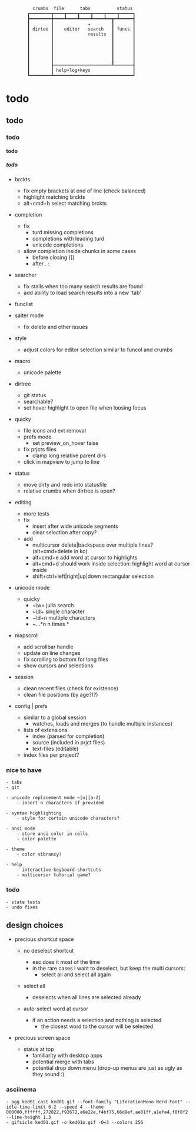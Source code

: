 
              crumbs  file      tabs          status
            ┏━━━━━━━━┳━━━━┳━━━━┳━━━━┳━━━━┳━━━━┳━━━━━┓
            ┣━━━━━━━━╋━━━━┻━━━━┻━━━━┻━━━━┻━━┳━┻━━━━━┫
            ┃        ┃             ▴        ┃       ┃
            ┃ dirtee ┃    editor   search   ┃ funcs ┃
            ┃        ┃             results  ┃       ┃
            ┃        ┃                      ┃       ┃
            ┃        ┃                      ┃       ┃
            ┃        ┃                      ┃       ┃
            ┃        ┃                      ┃       ┃
            ┃        ┃                      ┃       ┃
            ┃        ┣━━━━━━━━━━━━━━━━━━━━━━┻━━━━━━━┫
            ┃        ┃ help+log+keys                ┃
            ┗━━━━━━━━┻━━━━━━━━━━━━━━━━━━━━━━━━━━━━━━┛

# todo
## todo
### todo
#### todo
##### todo

- brckts
    - fix empty brackets at end of line (check balanced)
    - highlight matching brckts
    - alt+cmd+b select matching brckts
    
- completion
    - fix
        - turd missing completions
        - completions with leading turd
        - unicode completions
    - allow completion inside chunks in some cases
        - before closing )]}
        - after . :
        
- searcher
    - fix stalls when too many search results are found
    - add ability to load search results into a new 'tab' 
    
- funclist

- salter mode
    - fix delete and other issues

- style
    - adjust colors for editor selection similar to funcol and crumbs

- macro
    - unicode palette
            
- dirtree
    - git status
    - searchable?
    - set hover highlight to open file when loosing focus

- quicky
    - file icons and ext removal
    - prefs mode
        - set preview_on_hover false
    - fix prjcts files
        - clamp long relative parent dirs
    - click in mapview to jump to line
    
- status
    - move dirty and redo into statusfile 
    - relative crumbs when dirtree is open?

- editing 
    - more tests
    - fix
        - insert after wide unicode segments
        - clear selection after copy?
    - add
        - multicursor delete|backspace over multiple lines? (alt+cmd+delete in ko)
        - alt+cmd+e add word at cursor to highlights
        - alt+cmd+d should work inside selection: highlight word at cursor inside
        - shift+ctrl+left|right|up|down rectangular selection

- unicode mode
    - quicky
        - ~\w+ julia search
        - ~\d+ single character
        - ~\d+n multiple characters
        - ~...*n n times *

- mapscroll 
    - add scrollbar handle
    - update on line changes
    - fix scrolling to bottom for long files
    - show cursors and selections
    
- session
    - clean recent files (check for existence)
    - clean file positions (by age?)?)
    
- config | prefs
    - similar to a global session
        - watches, loads and merges (to handle multiple instances)
    - lists of extensions
        - index      (parsed for completion)
        - source     (included in prjct files)
        - text-files (editable)
    - index files per project?
    
### nice to have
    
    - tabs
    - git
    
    - unicode replacement mode ~[n][a-Z]
        - insert n characters if provided 
        
    - syntax highlighting 
        - style for certain unicode characters?
        
    - ansi mode
        - store ansi color in cells
        - color palette
        
    - theme  
        - color vibrancy?      
        
    - help 
        - interactive-keyboard-shortcuts
        - multicursor tutorial game?
    
### todo  

    - state tests
    - undo fixes

## design choices

- precious shortcut space

    - no deselect shortcut
        - esc does it most of the time
        - in the rare cases i want to deselect, but keep the multi cursors:
            - select all and select all again
    
    - select all
        - deselects when all lines are selected already 

    - auto-select word at cursor
        - if an action needs a selection and nothing is selected
            - the closest word to the cursor will be selected
    
- precious screen space

    - status at top
        - familiarity with desktop apps
        - potential merge with tabs
        - potential drop down menu (drop-up menus are just as ugly as they sound :)
  
### asciinema  

    - agg ked01.cast ked01.gif --font-family "LiterationMono Nerd Font" --idle-time-limit 0.2 --speed 4 --theme 000000,ffffff,272822,f92672,a6e22e,f4bf75,66d9ef,ae81ff,a1efe4,f8f8f2 --line-height 1.3    
    - gifsicle ked01.gif -o ked01o.gif -O=3 --colors 256 
    
